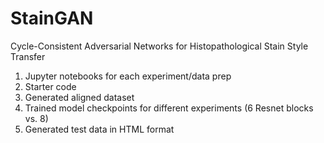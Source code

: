 # StainGAN
Cycle-Consistent Adversarial Networks for Histopathological Stain Style Transfer

1. Jupyter notebooks for each experiment/data prep
2. Starter code
3. Generated aligned dataset
4. Trained model checkpoints for different experiments (6 Resnet blocks vs. 8)
5. Generated test data in HTML format
